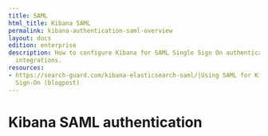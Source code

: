 ```yaml
---
title: SAML
html_title: Kibana SAML
permalink: kibana-authentication-saml-overview
layout: docs
edition: enterprise
description: How to configure Kibana for SAML Single Sign On authentication and IdP
  integrations.
resources:
- https://search-guard.com/kibana-elasticsearch-saml/|Using SAML for Kibana Single
  Sign-On (blogpost)
---
```

<!---
Copyright 2022 floragunn GmbH
-->

# Kibana SAML authentication
